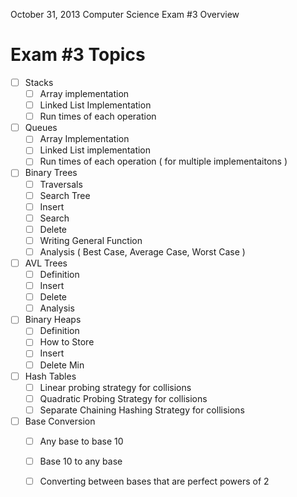 October 31, 2013
Computer Science Exam #3 Overview


Exam #3 Topics
=====================
- [ ] Stacks
  - [ ] Array implementation
  - [ ] Linked List Implementation
  - [ ] Run times of each operation
- [ ] Queues
  - [ ] Array Implementation
  - [ ] Linked List implementation
  - [ ] Run times of each operation ( for multiple implementaitons )
- [ ] Binary Trees
  - [ ] Traversals
  - [ ] Search Tree
  - [ ] Insert
  - [ ] Search 
  - [ ] Delete
  - [ ] Writing General Function
  - [ ] Analysis ( Best Case, Average Case, Worst Case )
- [ ] AVL Trees
  - [ ] Definition
  - [ ] Insert
  - [ ] Delete 
  - [ ] Analysis
- [ ] Binary Heaps
  - [ ] Definition
  - [ ] How to Store
  - [ ] Insert 
  - [ ] Delete Min
- [ ] Hash Tables
  - [ ] Linear probing strategy for collisions
  - [ ] Quadratic Probing Strategy for collisions
  - [ ] Separate Chaining Hashing Strategy for collisions
- [ ] Base Conversion
  - [ ] Any base to base 10
  - [ ] Base 10 to any base
  - [ ] Converting between bases that are perfect powers of 2

